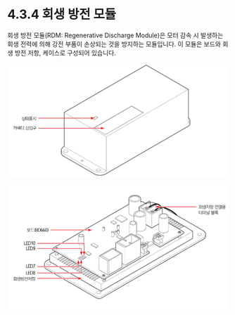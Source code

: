 ﻿# 4.3.4 회생 방전 모듈

회생 방전 모듈(RDM: Regenerative Discharge Module)은 모터 감속 시 발생하는 회생 전력에 의해 강전 부품이 손상되는 것을 방지하는 모듈입니다. 이 모듈은 보드와 회생 방전 저항, 케이스로 구성되어 있습니다.

![그림 37 회생 방전 모듈 외부](../../../_assets/image118.png)

![그림 38 회생 방전 모듈 내부](../../../_assets/image119.png)
